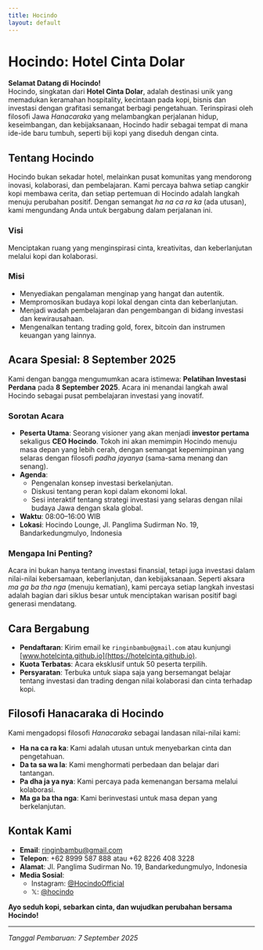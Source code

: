 ```yaml
---
title: Hocindo
layout: default
---
```


# Hocindo: Hotel Cinta Dolar

**Selamat Datang di Hocindo!**  
Hocindo, singkatan dari **Hotel Cinta Dolar**, adalah destinasi unik yang memadukan keramahan hospitality, kecintaan pada kopi, bisnis dan investasi dengan grafitasi semangat berbagi pengetahuan. Terinspirasi oleh filosofi Jawa *Hanacaraka* yang melambangkan perjalanan hidup, keseimbangan, dan kebijaksanaan, Hocindo hadir sebagai tempat di mana ide-ide baru tumbuh, seperti biji kopi yang diseduh dengan cinta.

## Tentang Hocindo
Hocindo bukan sekadar hotel, melainkan pusat komunitas yang mendorong inovasi, kolaborasi, dan pembelajaran. Kami percaya bahwa setiap cangkir kopi membawa cerita, dan setiap pertemuan di Hocindo adalah langkah menuju perubahan positif. Dengan semangat *ha na ca ra ka* (ada utusan), kami mengundang Anda untuk bergabung dalam perjalanan ini.

### Visi
Menciptakan ruang yang menginspirasi cinta, kreativitas, dan keberlanjutan melalui kopi dan kolaborasi.

### Misi
- Menyediakan pengalaman menginap yang hangat dan autentik.
- Mempromosikan budaya kopi lokal dengan cinta dan keberlanjutan.
- Menjadi wadah pembelajaran dan pengembangan di bidang investasi dan kewirausahaan.
- Mengenalkan tentang trading gold, forex, bitcoin dan instrumen keuangan yang lainnya.

## Acara Spesial: 8 September 2025
Kami dengan bangga mengumumkan acara istimewa: **Pelatihan Investasi Perdana** pada **8 September 2025**. Acara ini menandai langkah awal Hocindo sebagai pusat pembelajaran investasi yang inovatif.

### Sorotan Acara
- **Peserta Utama**: Seorang visioner yang akan menjadi **investor pertama** sekaligus **CEO Hocindo**. Tokoh ini akan memimpin Hocindo menuju masa depan yang lebih cerah, dengan semangat kepemimpinan yang selaras dengan filosofi *padha jayanya* (sama-sama menang dan senang).
- **Agenda**:
  - Pengenalan konsep investasi berkelanjutan.
  - Diskusi tentang peran kopi dalam ekonomi lokal.
  - Sesi interaktif tentang strategi investasi yang selaras dengan nilai budaya Jawa dengan skala global.
- **Waktu**: 08:00–16:00 WIB
- **Lokasi**: Hocindo Lounge, Jl. Panglima Sudirman No. 19, Bandarkedungmulyo, Indonesia

### Mengapa Ini Penting?
Acara ini bukan hanya tentang investasi finansial, tetapi juga investasi dalam nilai-nilai kebersamaan, keberlanjutan, dan kebijaksanaan. Seperti aksara *ma ga ba tha nga* (menuju kematian), kami percaya setiap langkah investasi adalah bagian dari siklus besar untuk menciptakan warisan positif bagi generasi mendatang.

## Cara Bergabung
- **Pendaftaran**: Kirim email ke `ringinbambu@gmail.com` atau kunjungi [www.hotelcinta.github.io](https://hotelcinta.github.io).
- **Kuota Terbatas**: Acara eksklusif untuk 50 peserta terpilih.
- **Persyaratan**: Terbuka untuk siapa saja yang bersemangat belajar tentang investasi dan trading dengan nilai kolaborasi dan cinta terhadap kopi.

## Filosofi Hanacaraka di Hocindo
Kami mengadopsi filosofi *Hanacaraka* sebagai landasan nilai-nilai kami:
- **Ha na ca ra ka**: Kami adalah utusan untuk menyebarkan cinta dan pengetahuan.
- **Da ta sa wa la**: Kami menghormati perbedaan dan belajar dari tantangan.
- **Pa dha ja ya nya**: Kami percaya pada kemenangan bersama melalui kolaborasi.
- **Ma ga ba tha nga**: Kami berinvestasi untuk masa depan yang berkelanjutan.

## Kontak Kami
- **Email**: ringinbambu@gmail.com
- **Telepon**: +62 8999 587 888 atau +62 8226 408 3228
- **Alamat**: Jl. Panglima Sudirman No. 19, Bandarkedungmulyo, Indonesia
- **Media Sosial**:
  - Instagram: [@HocindoOfficial](https://instagram.com/hocindofficial)
  - 𝕏: [@hocindo](https://x.com/hocindo)

**Ayo seduh kopi, sebarkan cinta, dan wujudkan perubahan bersama Hocindo!**

---

*Tanggal Pembaruan: 7 September 2025*
